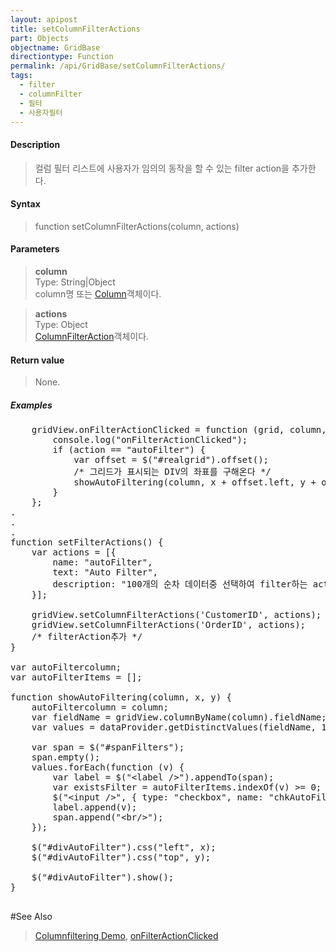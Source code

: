 ```yaml
---
layout: apipost
title: setColumnFilterActions
part: Objects
objectname: GridBase
directiontype: Function
permalink: /api/GridBase/setColumnFilterActions/
tags:
  - filter
  - columnFilter
  - 필터
  - 사용자필터
---
```



#### Description

> 컬럼 필터 리스트에 사용자가 임의의 동작을 할 수 있는 filter action을 추가한다. 

#### Syntax

> function setColumnFilterActions(column, actions)

#### Parameters

> **column**  
> Type: String\|Object  
> column명 또는 [Column](/api/types/DataColumn/)객체이다.  

> **actions**  
> Type: Object  
> [ColumnFilterAction](/api/types/ColumnFilterAction/)객체이다.  

#### Return value

> None.

##### Examples 

<pre class="prettyprint">
    gridView.onFilterActionClicked = function (grid, column, action, x, y) {
        console.log("onFilterActionClicked");
        if (action == "autoFilter") {
            var offset = $("#realgrid").offset();
            /* 그리드가 표시되는 DIV의 좌표를 구해온다 */
            showAutoFiltering(column, x + offset.left, y + offset.top);
        }
    };
.
.
.
function setFilterActions() {
    var actions = [{
        name: "autoFilter",
        text: "Auto Filter",
        description: "100개의 순차 데이터중 선택하여 filter하는 action."
    }];

    gridView.setColumnFilterActions('CustomerID', actions);
    gridView.setColumnFilterActions('OrderID', actions);
    /* filterAction추가 */
}

var autoFiltercolumn;
var autoFilterItems = [];

function showAutoFiltering(column, x, y) {
	autoFiltercolumn = column;
	var fieldName = gridView.columnByName(column).fieldName;
	var values = dataProvider.getDistinctValues(fieldName, 100);// 

	var span = $("#spanFilters");
	span.empty();
	values.forEach(function (v) {
		var label = $("&lt;label /&gt;").appendTo(span);
		var existsFilter = autoFilterItems.indexOf(v) >= 0;
		$("&lt;input /&gt;", { type: "checkbox", name: "chkAutoFilterItem", value: v, checked: existsFilter}).appendTo(label);
		label.append(v);
		span.append("&lt;br/&gt;");
	});

	$("#divAutoFilter").css("left", x);
	$("#divAutoFilter").css("top", y);

	$("#divAutoFilter").show();
}

</pre>

#See Also
> [Columnfiltering Demo](http://demo.realgrid.com/Demo/ColumnFiltering), [onFilterActionClicked](/api/GridBase/onFilterActionClicked)